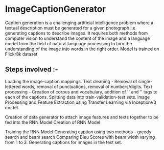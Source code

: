 # ImageCaptionGenerator
Caption generation is a challenging artificial intelligence problem where a textual description must be generated for a given photograph i.e. generating captions to describe images. It requires both methods from computer vision to understand the content of the image and a language model from the field of natural language processing to turn the understanding of the image into words in the right order. Model is trained on Flickr8k dataset
## Steps involved :-
Loading the image-caption mappings.
Text cleaning - Removal of single-lettered words, removal of punctuations, removal of numbers/digits.
Text processing - Creation of corpus and vocabulary, addition of '<startseq>' and '<endseq>' tags to each of the captions.
Splitting data into train-validation-test sets.
Image Processing and Feature Extraction using Transfer Learning via InceptionV3 model.

Creation of data generator to attach image features and texts together to be fed into the RNN Model
Creation of RNN Model


Training the RNN Model
Generating caption using two methods - greedy search and beam search
Comparing Bleu Scores with beam width varying from 1 to 3.
Generating captions for images in the test set.
